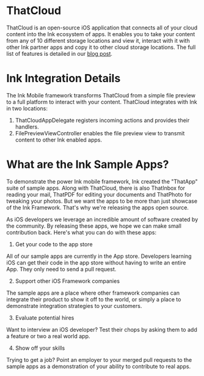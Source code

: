 ThatCloud
=========

ThatCloud is an open-source iOS application that connects all of your cloud content into the Ink ecosystem of apps. It enables you to take your content from any of 10 different storage locations and view it, interact with it with other Ink partner apps and copy it to other cloud storage locations. The full list of features is detailed in our [blog post](http://blog.inkmobility.com/post/58830177894/introducing-thatcloud-your-portal-to-your-cloud).


Ink Integration Details
=======================
The Ink Mobile framework transforms ThatCloud from a simple file preview to a full platform to interact with your content. ThatCloud integrates with Ink in two locations:

  1. ThatCloudAppDelegate registers incoming actions and provides their handlers.
  2. FilePreviewViewController enables the file preview view to transmit content to other Ink enabled apps.

What are the Ink Sample Apps?
=============================

To demonstrate the power Ink mobile framework, Ink created the "ThatApp" suite of sample apps. Along with ThatCloud, there is also ThatInbox for reading your mail, ThatPDF for editing your documents and ThatPhoto for tweaking your photos. But we want the apps to be more than just showcase of the Ink Framework. That's why we're releasing the apps open source. 

As iOS developers we leverage an incredible amount of software created by the community. By releasing these apps, we hope we can make small contribution back. Here's what you can do with these apps:
  1. Get your code to the app store 

  All of our sample apps are currently in the App store. Developers learning iOS can get their code in the app store   without having to write an entire App. They only need to send a pull request.


  2. Support other iOS Framework companies
  
  The sample apps are a place where other framework companies can integrate their product to show it off to the world, or simply a place to demonstrate integration strategies to your customers.

  3. Evaluate potential hires
  
  Want to interview an iOS developer? Test their chops by asking them to add a feature or two a real world app.

  4. Show off your skills
  
  Trying to get a job? Point an employer to your merged pull requests to the sample apps as a demonstration of your ability to contribute to real apps.

